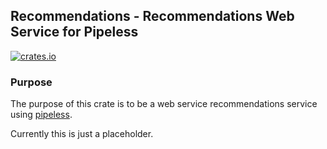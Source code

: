 ## Recommendations - Recommendations Web Service for Pipeless

[![crates.io](https://meritbadge.herokuapp.com/recommendations)](https://crates.io/crates/recommendations)

### Purpose

The purpose of this crate is to be a web service recommendations service using [pipeless](https://crates.io/crates/pipeless).

Currently this is just a placeholder.
